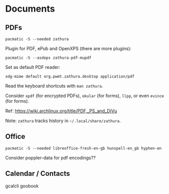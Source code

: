# Documents

## PDFs

```terminal
pacmatic -S --needed zathura
```

Plugin for PDF, ePub and OpenXPS (there are more plugins):

```terminal
pacmatic -S --asdeps zathura-pdf-mupdf
```

Set as default PDF reader:

```terminal
xdg-mime default org.pwmt.zathura.desktop application/pdf
```

Read the keyboard shortcuts with `man zathura`.

Consider `xpdf` (for encrypted PDFs), `okular` (for forms), `llpp`, or even `evince` (for forms).

Ref: <https://wiki.archlinux.org/title/PDF,_PS_and_DjVu>

Note: `zathura` tracks history in `~/.local/share/zathura`.

## Office

```
pacmatic -S --needed libreoffice-fresh-en-gb hunspell-en_gb hyphen-en
```

Consider poppler-data for pdf encodings??

## Calendar / Contacts

gcalcli
goobook
